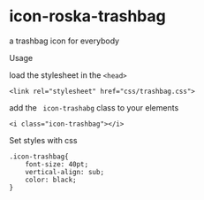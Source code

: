 # icon-roska-trashbag
a trashbag icon for everybody

Usage

load the stylesheet in the ```<head>```

    <link rel="stylesheet" href="css/trashbag.css">

add the ``` icon-trashabg``` class to your elements

    <i class="icon-trashbag"></i>

Set styles with css

```
.icon-trashbag{
    font-size: 40pt;
    vertical-align: sub;
    color: black;
}
``` 




